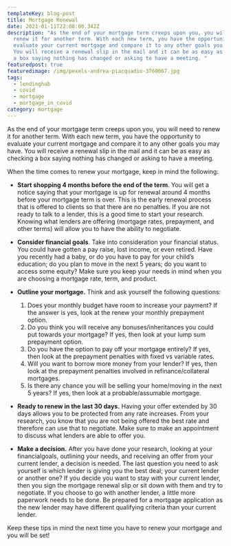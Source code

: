 ```yaml
---
templateKey: blog-post
title: Mortgage Renewal
date: 2021-01-11T22:08:00.342Z
description: "As the end of your mortgage term creeps upon you, you will need to
  renew it for another term. With each new term, you have the opportunity to
  evaluate your current mortgage and compare it to any other goals you may have.
  You will receive a renewal slip in the mail and it can be as easy as checking
  a box saying nothing has changed or asking to have a meeting. "
featuredpost: true
featuredimage: /img/pexels-andrea-piacquadio-3760067.jpg
tags:
  - lendinghub
  - covid
  - mortgage
  - mortgage_in_covid
category: mortgage
---
```

As the end of your mortgage term creeps upon you, you will need to renew it for another term. With each new term, you have the opportunity to evaluate your current mortgage and compare it to any other goals you may have. You will receive a renewal slip in the mail and it can be as easy as checking a box saying nothing has changed or asking to have a meeting. 

When the time comes to renew your mortgage, keep in mind the following:

* **Start shopping 4 months before the end of the term**. You will get a notice saying that your mortgage is up for renewal around 4 months before your mortgage term is over. This is the early renewal process that is offered to clients so that there are no penalties. If you are not ready to talk to a lender, this is a good time to start your research. Knowing what lenders are offering (mortgage rates, prepayment, and other terms) will allow you to have the ability to negotiate.
* **Consider financial goals**. Take into consideration your financial status. You could have gotten a pay raise, lost income, or even retired. Have you recently had a baby, or do you have to pay for your child’s education; do you plan to move in the next 5 years; do you want to access some equity? Make sure you keep your needs in mind when you are choosing a mortgage rate, term, and product.
* **Outline your mortgage.** Think and ask yourself the following questions:

  1. Does your monthly budget have room to increase your payment? If the answer is yes, look at the renew your monthly prepayment option.
  2. Do you think you will receive any bonuses/inheritances you could put towards your mortgage? If yes, then look at your lump sum prepayment option.
  3. Do you have the option to pay off your mortgage entirely? If yes, then look at the prepayment penalties with fixed vs variable rates.
  4. Will you want to borrow more money from your lender? If yes, then look at the prepayment penalties involved in refinance/collateral mortgages.
  5. Is there any chance you will be selling your home/moving in the next 5 years? If yes, then look at a probable/assumable mortgage.
* **Ready to renew in the last 30 days.** Having your offer extended by 30 days allows you to be protected from any rate increases. From your research, you know that you are not being offered the best rate and therefore can use that to negotiate. Make sure to make an appointment to discuss what lenders are able to offer you.
* **Make a decision.** After you have done your research, looking at your financialgoals, outlining your needs, and receiving an offer from your current lender, a decision is needed. The last question you need to ask yourself is which lender is giving you the best deal; your current lender or another one? If you decide you want to stay with your current lender, then you sign the mortgage renewal slip or sit down with them and try to negotiate. If you choose to go with another lender, a little more paperwork needs to be done. Be prepared for a mortgage application as the new lender may have different qualifying criteria than your current lender.

Keep these tips in mind the next time you have to renew your mortgage and you will be set!